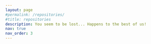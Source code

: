 ```yaml
---
layout: page
#permalink: /repositories/
#title: repositories
description: You seem to be lost... Happens to the best of us!
nav: true
nav_order: 3
---
```


 